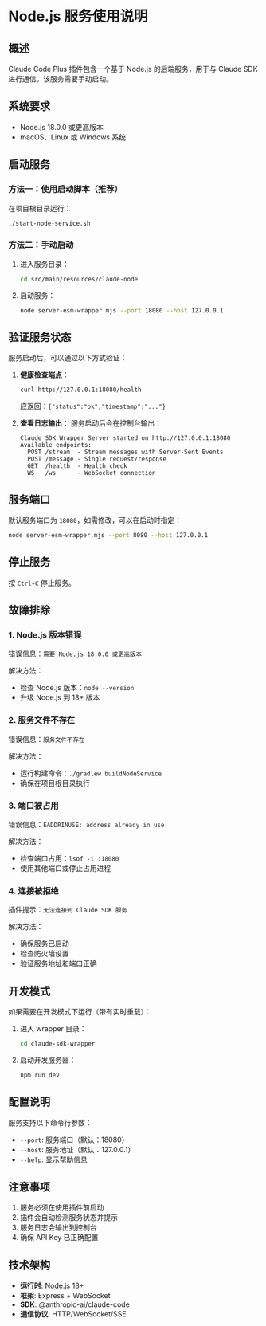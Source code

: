 # Node.js 服务使用说明

## 概述

Claude Code Plus 插件包含一个基于 Node.js 的后端服务，用于与 Claude SDK 进行通信。该服务需要手动启动。

## 系统要求

- Node.js 18.0.0 或更高版本
- macOS、Linux 或 Windows 系统

## 启动服务

### 方法一：使用启动脚本（推荐）

在项目根目录运行：

```bash
./start-node-service.sh
```

### 方法二：手动启动

1. 进入服务目录：
   ```bash
   cd src/main/resources/claude-node
   ```

2. 启动服务：
   ```bash
   node server-esm-wrapper.mjs --port 18080 --host 127.0.0.1
   ```

## 验证服务状态

服务启动后，可以通过以下方式验证：

1. **健康检查端点**：
   ```bash
   curl http://127.0.0.1:18080/health
   ```
   应返回：`{"status":"ok","timestamp":"..."}`

2. **查看日志输出**：
   服务启动后会在控制台输出：
   ```
   Claude SDK Wrapper Server started on http://127.0.0.1:18080
   Available endpoints:
     POST /stream  - Stream messages with Server-Sent Events
     POST /message - Single request/response
     GET  /health  - Health check
     WS   /ws      - WebSocket connection
   ```

## 服务端口

默认服务端口为 `18080`，如需修改，可以在启动时指定：

```bash
node server-esm-wrapper.mjs --port 8080 --host 127.0.0.1
```

## 停止服务

按 `Ctrl+C` 停止服务。

## 故障排除

### 1. Node.js 版本错误
错误信息：`需要 Node.js 18.0.0 或更高版本`

解决方法：
- 检查 Node.js 版本：`node --version`
- 升级 Node.js 到 18+ 版本

### 2. 服务文件不存在
错误信息：`服务文件不存在`

解决方法：
- 运行构建命令：`./gradlew buildNodeService`
- 确保在项目根目录执行

### 3. 端口被占用
错误信息：`EADDRINUSE: address already in use`

解决方法：
- 检查端口占用：`lsof -i :18080`
- 使用其他端口或停止占用进程

### 4. 连接被拒绝
插件提示：`无法连接到 Claude SDK 服务`

解决方法：
- 确保服务已启动
- 检查防火墙设置
- 验证服务地址和端口正确

## 开发模式

如果需要在开发模式下运行（带有实时重载）：

1. 进入 wrapper 目录：
   ```bash
   cd claude-sdk-wrapper
   ```

2. 启动开发服务器：
   ```bash
   npm run dev
   ```

## 配置说明

服务支持以下命令行参数：

- `--port`: 服务端口（默认：18080）
- `--host`: 服务地址（默认：127.0.0.1）
- `--help`: 显示帮助信息

## 注意事项

1. 服务必须在使用插件前启动
2. 插件会自动检测服务状态并提示
3. 服务日志会输出到控制台
4. 确保 API Key 已正确配置

## 技术架构

- **运行时**: Node.js 18+
- **框架**: Express + WebSocket
- **SDK**: @anthropic-ai/claude-code
- **通信协议**: HTTP/WebSocket/SSE